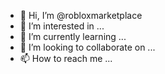 - 👋 Hi, I’m @robloxmarketplace
- 👀 I’m interested in ...
- 🌱 I’m currently learning ...
- 💞️ I’m looking to collaborate on ...
- 📫 How to reach me ...

<!---
robloxmarketplace/robloxmarketplace is a ✨ special ✨ repository because its `README.md` (this file) appears on your GitHub profile.
You can click the Preview link to take a look at your changes.
--->
